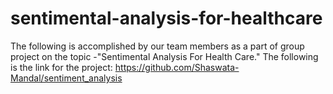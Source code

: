 # sentimental-analysis-for-healthcare
The following is accomplished by our team members as a part of group project on the topic -"Sentimental Analysis For Health Care."
The following is the link for the project: https://github.com/Shaswata-Mandal/sentiment_analysis
